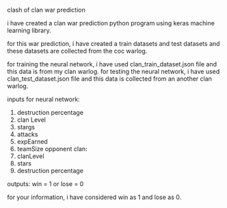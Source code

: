 clash of clan war prediction

i have created a clan war prediction python program using keras machine learning library.

for this war prediction, i have created a train datasets and test datasets and these datasets are collected from the coc warlog.

for training the neural network,  i have used clan_train_dataset.json file and this data is from my clan warlog. 
for testing the neural network, i have used clan_test_dataset.json file and this data is collected from an another clan warlog.

inputs for neural network:
1. destruction percentage
2. clan Level
3. stargs
4. attacks
5. expEarned
6. teamSize
opponent clan:
7. clanLevel
8. stars
9. destruction percentage 
 
outputs:
win = 1 or lose = 0

for your information, i have considered win as 1 and lose as 0.
